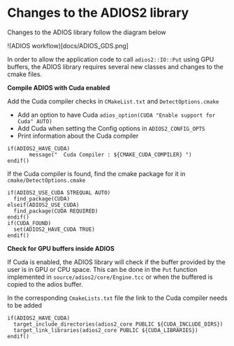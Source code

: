 # Changes to the ADIOS2 library 

Changes to the ADIOS library follow the diagram below

!(ADIOS workflow)[docs/ADIOS_GDS.png]

In order to allow the application code to call `adios2::IO::Put` using GPU buffers, the ADIOS library requires several new classes and changes to the cmake files.

**Compile ADIOS with Cuda enabled**

Add the Cuda compiler checks in `CMakeList.txt` and `DetectOptions.cmake`
- Add an option to have Cuda `adios_option(CUDA "Enable support for Cuda" AUTO)`
- Add Cuda when setting the Config options in `ADIOS2_CONFIG_OPTS`
- Print information about the Cuda compiler

```
if(ADIOS2_HAVE_CUDA)
       message("  Cuda Compiler : ${CMAKE_CUDA_COMPILER} ")
endif()
```

If the Cuda compiler is found, find the cmake package for it in `cmake/DetectOptions.cmake`
```
if(ADIOS2_USE_CUDA STREQUAL AUTO)
  find_package(CUDA)
elseif(ADIOS2_USE_CUDA)
  find_package(CUDA REQUIRED)
endif()
if(CUDA_FOUND)
  set(ADIOS2_HAVE_CUDA TRUE)
endif()
```

**Check for GPU buffers inside ADIOS**

If Cuda is enabled, the ADIOS library will check if the buffer provided by the user is in GPU or CPU space. This can be done in the `Put` function implemented in `source/adios2/core/Engine.tcc` or when the buffered is copied to the adios buffer.

In the corresponding `CmakeLists.txt` file the link to the Cuda compiler needs to be added
```
if(ADIOS2_HAVE_CUDA)
  target_include_directories(adios2_core PUBLIC ${CUDA_INCLUDE_DIRS})
  target_link_libraries(adios2_core PUBLIC ${CUDA_LIBRARIES})
endif()
```


